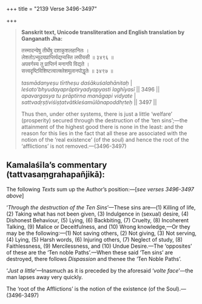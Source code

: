 +++
title = "2139 Verse 3496-3497"

+++
> **Sanskrit text, Unicode transliteration and English translation by Ganganath Jha:** 
>
> तस्मादन्येषु तीर्थेषु दशाकुशलहानितः ।  
> लेशतोऽभ्युदयप्राप्तिर्यद्यप्यस्ति लघीयसी ॥ ३४९६ ॥  
> अपवर्गस्य तु प्राप्तिर्न मनागपि विद्यते ।  
> सत्त्वदृष्टिविशिष्टत्वात्क्लेशमूलानपोद्धृतेः ॥ ३४९७ ॥ 
>
> *tasmādanyeṣu tīrtheṣu daśākuśalahānitaḥ* \|  
> *leśato'bhyudayaprāptiryadyapyasti laghīyasī* \|\| 3496 \|\|  
> *apavargasya tu prāptirna manāgapi vidyate* \|  
> *sattvadṛṣṭiviśiṣṭatvātkleśamūlānapoddhṛteḥ* \|\| 3497 \|\| 
>
> Thus then, under other systems, there is just a little ‘welfare’ (prosperity) secured through the destruction of the ‘ten sins’;—the attainment of the highest good there is none in the least: and the reason for this lies in the fact that all these are associated with the notion of the ‘real existence’ (of the soul) and hence the root of the ‘afflictions’ is not removed.—(3496-3497)



## Kamalaśīla’s commentary (tattvasaṃgrahapañjikā):

The following *Texts* sum up the Author’s position:—[*see verses 3496-3497 above*]

‘*Through the destruction of the Ten Sins*’—These sins are—(1) Killing of life, (2) Taking what has not been given, (3) Indulgence in (sexual) desire, (4) Dishonest Behaviour, (5) Lying, (6) Backbiting, (7) Cruelty, (8) Incoherent Talking, (9) Malice or Deceitfulness, and (10) Wrong knowledge,—Or they may be the following:—(1) Not saving others, (2) Not giving, (3) Not serving, (4) Lying, (5) Harsh words, (6) Injuring others, (7) Neglect of study, (8) Faithlessness, (9) Mercilessness, and (10) Undue Desire.—The ‘opposites’ of these are the ‘Ten noble Paths’.—When these said ‘Ten sins’ are destroyed, there follows *Dispassion* and thenee the ‘Ten Noble Paths’.

‘*Just a little*’—Inasmuch as it is preceded by the aforesaid ‘*volte face*’—the man lapses away very quickly.

The ‘root of the Afflictions’ is the notion of the existence (of the Soul).—(3496-3497)


